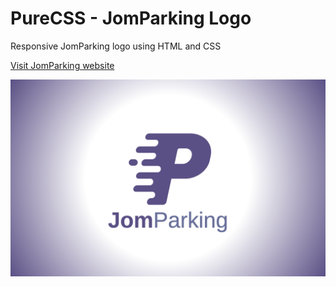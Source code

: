 # PureCSS - JomParking Logo
Responsive JomParking logo using HTML and CSS

[Visit JomParking website](https://www.jomparking.com)

<div align="center">
   <img src="screenshot.png" width="800" />
</div
